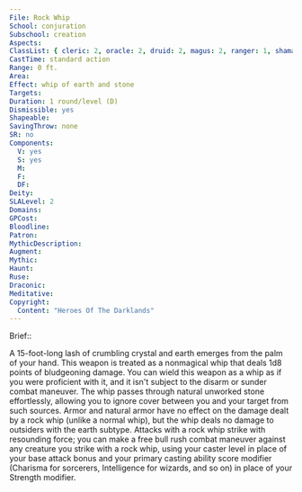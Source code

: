 ```yaml
---
File: Rock Whip
School: conjuration
Subschool: creation
Aspects: 
ClassList: { cleric: 2, oracle: 2, druid: 2, magus: 2, ranger: 1, shaman: 2, sorcerer: 2, wizard: 2, witch: 2 }
CastTime: standard action
Range: 0 ft.
Area: 
Effect: whip of earth and stone
Targets: 
Duration: 1 round/level (D)
Dismissible: yes
Shapeable: 
SavingThrow: none
SR: no
Components:
  V: yes
  S: yes
  M: 
  F: 
  DF: 
Deity: 
SLALevel: 2
Domains: 
GPCost: 
Bloodline: 
Patron: 
MythicDescription: 
Augment: 
Mythic: 
Haunt: 
Ruse: 
Draconic: 
Meditative: 
Copyright:
  Content: "Heroes Of The Darklands"
---
```

Brief:: 

A 15-foot-long lash of crumbling crystal and earth emerges from the palm of your hand. This weapon is treated as a nonmagical whip that deals 1d8 points of bludgeoning damage. You can wield this weapon as a whip as if you were proficient with it, and it isn't subject to the disarm or sunder combat maneuver. The whip passes through natural unworked stone effortlessly, allowing you to ignore cover between you and your target from such sources. Armor and natural armor have no effect on the damage dealt by a rock whip (unlike a normal whip), but the whip deals no damage to outsiders with the earth subtype. Attacks with a rock whip strike with resounding  force; you can make a free bull rush combat maneuver against any creature you strike with a rock whip, using your caster level in place of your base attack bonus and your primary casting ability score modifier (Charisma for sorcerers, Intelligence for wizards, and so on) in place of your Strength modifier.
